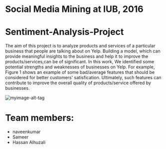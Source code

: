 # Social Media Mining at IUB, 2016
# Sentiment-Analysis-Project
The aim of this project is to analyze products and services
of a particular business that people are talking about on Yelp. 
Building a model, which can provide meaningful insights to the business
and help it to improve the products/services,can be of significant.
In this work, We identified some potential strengths and weaknesses of businesses on Yelp. For example, Figure 1 shows an example of some bad/average features that should be considered for better customers' satisfication. Ultimately, such features can contribute to improve the overall quality of products/service offered by businesses.

![myimage-alt-tag](https://github.com/hasanhuz/Sentiment-Analysis-Project/blob/master/fig1.PNG)


# Team members:
*  naveenkumar
* Sameer
* Hassan Alhuzali
